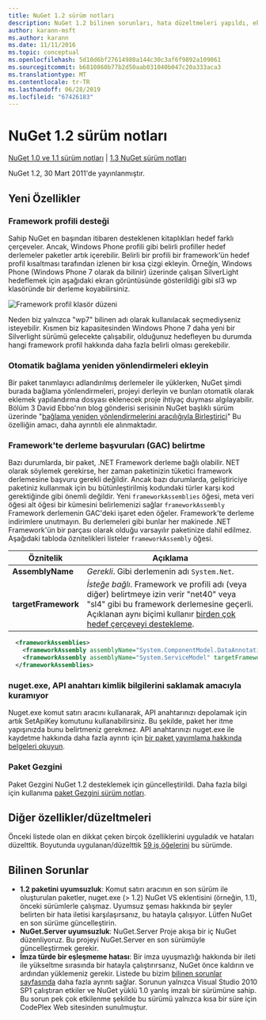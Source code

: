 ```yaml
---
title: NuGet 1.2 sürüm notları
description: NuGet 1.2 bilinen sorunları, hata düzeltmeleri yapıldı, eklenen özellikler ve dcr için sürüm notları.
author: karann-msft
ms.author: karann
ms.date: 11/11/2016
ms.topic: conceptual
ms.openlocfilehash: 5d10d6bf27614980a144c30c3af6f9892a109061
ms.sourcegitcommit: b6810860b77b2d50aab031040b047c20a333aca3
ms.translationtype: MT
ms.contentlocale: tr-TR
ms.lasthandoff: 06/28/2019
ms.locfileid: "67426183"
---
```

# <a name="nuget-12-release-notes"></a>NuGet 1.2 sürüm notları

[NuGet 1.0 ve 1.1 sürüm notları](../release-notes/nuget-1.1.md) | [1.3 NuGet sürüm notları](../release-notes/nuget-1.3.md)

NuGet 1.2, 30 Mart 2011'de yayınlanmıştır.

## <a name="new-features"></a>Yeni Özellikler

### <a name="framework-profile-support"></a>Framework profili desteği

Sahip NuGet en başından itibaren desteklenen kitaplıkları hedef farklı çerçeveler. Ancak, Windows Phone profili gibi belirli profiller hedef derlemeler paketler artık içerebilir. Belirli bir profili bir framework'ün hedef profil kısaltması tarafından izlenen bir kısa çizgi ekleyin. Örneğin, Windows Phone (Windows Phone 7 olarak da bilinir) üzerinde çalışan SilverLight hedeflemek için aşağıdaki ekran görüntüsünde gösterildiği gibi sl3 wp klasöründe bir derleme koyabilirsiniz.

![Framework profil klasör düzeni](./media/framework-profile-support.png)

Neden biz yalnızca "wp7" bilinen adı olarak kullanılacak seçmediyseniz isteyebilir. Kısmen biz kapasitesinden Windows Phone 7 daha yeni bir Silverlight sürümü gelecekte çalışabilir, olduğunuz hedefleyen bu durumda hangi framework profil hakkında daha fazla belirli olması gerekebilir.

### <a name="automatically-add-binding-redirects"></a>Otomatik bağlama yeniden yönlendirmeleri ekleyin

Bir paket tanımlayıcı adlandırılmış derlemeler ile yüklerken, NuGet şimdi burada bağlama yönlendirmeleri, projeyi derleyin ve bunları otomatik olarak eklemek yapılandırma dosyası eklenecek proje ihtiyaç duyması algılayabilir. Bölüm 3 David Ebbo'nın blog gönderisi serisinin NuGet başlıklı sürüm üzerinde "[bağlama yeniden yönlendirmelerini aracılığıyla Birleştirici](http://blog.davidebbo.com/2011/01/nuget-versioning-part-3-unification-via.html)" Bu özelliğin amacı, daha ayrıntılı ele alınmaktadır.

<a name="framework-assembly-refs"></a>

### <a name="specifying-framework-assembly-references-gac"></a>Framework'te derleme başvuruları (GAC) belirtme

Bazı durumlarda, bir paket, .NET Framework derleme bağlı olabilir. NET olarak söylemek gerekirse, her zaman paketinizin tüketici framework derlemesine başvuru gerekli değildir. Ancak bazı durumlarda, geliştiriciye paketiniz kullanmak için bu bütünleştirilmiş kodundaki türler karşı kod gerektiğinde gibi önemli değildir. Yeni `frameworkAssemblies` öğesi, meta veri öğesi alt öğesi bir kümesini belirlemenizi sağlar `frameworkAssembly` Framework derlemenin GAC'deki işaret eden öğeler. Framework'te derleme indirimlere unutmayın.
Bu derlemeleri gibi bunlar her makinede .NET Framework'ün bir parçası olarak olduğu varsayılır paketinize dahil edilmez. Aşağıdaki tabloda öznitelikleri listeler `frameworkAssembly` öğesi.


|Öznitelik |Açıklama|
|----------------|-----------|
|**AssemblyName**|*Gerekli*. Gibi derlemenin adı `System.Net`.|
|**targetFramework**|*İsteğe bağlı*. Framework ve profili adı (veya diğer) belirtmeye izin verir "net40" veya "sl4" gibi bu framework derlemesine geçerli. Açıklanan aynı biçimi kullanır [birden çok hedef çerçeveyi destekleme](../create-packages/supporting-multiple-target-frameworks.md).|

```xml
  <frameworkAssemblies>
    <frameworkAssembly assemblyName="System.ComponentModel.DataAnnotations" targetFramework="net40" />
    <frameworkAssembly assemblyName="System.ServiceModel" targetFramework="net40" />
  </frameworkAssemblies>
```

### <a name="nugetexe-now-is-able-to-store-api-key-credentials"></a>nuget.exe, API anahtarı kimlik bilgilerini saklamak amacıyla kuramıyor

Nuget.exe komut satırı aracını kullanarak, API anahtarınızı depolamak için artık SetApiKey komutunu kullanabilirsiniz. Bu şekilde, paket her itme yapışınızda bunu belirtmeniz gerekmez. API anahtarınızı nuget.exe ile kaydetme hakkında daha fazla ayrıntı için [bir paket yayımlama hakkında belgeleri okuyun](../nuget-org/publish-a-package.md).

### <a name="package-explorer"></a>Paket Gezgini
Paket Gezgini NuGet 1.2 desteklemek için güncelleştirildi. Daha fazla bilgi için kullanıma [paket Gezgini sürüm notları](http://nuget.codeplex.com/wikipage?title=New%20features%20in%20NuGet%20Package%20Explorer%201.0).

## <a name="other-featuresfixes"></a>Diğer özellikler/düzeltmeleri

Önceki listede olan en dikkat çeken birçok özelliklerini uyguladık ve hataları düzelttik. Boyutunda uygulanan/düzelttik [59 iş öğelerini](http://nuget.codeplex.com/workitem/list/advanced?keyword=&status=All&type=All&priority=All&release=NuGet%201.2&assignedTo=All&component=All&sortField=Votes&sortDirection=Descending&page=0) bu sürümde.

## <a name="known-issues"></a>Bilinen Sorunlar

* **1.2 paketini uyumsuzluk**: Komut satırı aracının en son sürüm ile oluşturulan paketler, nuget.exe (> 1.2) NuGet VS eklentisini (örneğin, 1.1), önceki sürümlerle çalışmaz. Uyumsuz şeması hakkında bir şeyler belirten bir hata iletisi karşılaşırsanız, bu hatayla çalışıyor. Lütfen NuGet en son sürüme güncelleştirin.
* **NuGet.Server uyumsuzluk**: NuGet.Server Proje akışa bir iç NuGet düzenliyoruz. Bu projeyi NuGet.Server en son sürümüyle güncelleştirmek gerekir.
* **İmza türde bir eşleşmeme hatası**: Bir imza uyuşmazlığı hakkında bir ileti ile yükseltme sırasında bir hatayla çalıştırırsanız, NuGet önce kaldırın ve ardından yüklemeniz gerekir. Listede bu bizim [bilinen sorunlar sayfasında](../release-notes/known-issues.md) daha fazla ayrıntı sağlar. Sorunun yalnızca Visual Studio 2010 SP1 çalıştıran etkiler ve NuGet yüklü 1.0 yanlış imzalı bir sürümüne sahip. Bu sorun pek çok etkilenme şekilde bu sürümü yalnızca kısa bir süre için CodePlex Web sitesinden sunulmuştur.